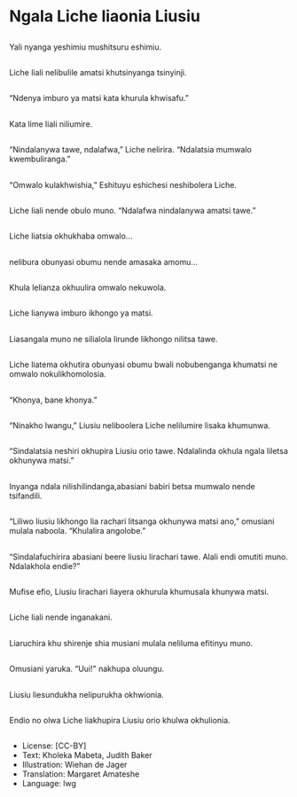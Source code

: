 # Ngala Liche liaonia Liusiu

##
Yali nyanga yeshimiu
mushitsuru eshimiu.

##
Liche liali nelibulile
amatsi khutsinyanga
tsinyinji.

##
“Ndenya imburo ya
matsi kata khurula
khwisafu.”

##
Kata lime liali niliumire.

##
“Nindalanywa tawe,
ndalafwa,” Liche
nelirira.
“Ndalatsia mumwalo
kwembuliranga.”

##
“Omwalo kulakhwishia,”
Eshituyu eshichesi
neshibolera Liche.

##
Liche liali nende obulo
muno.
“Ndalafwa nindalanywa
amatsi tawe.”

##
Liche liatsia okhukhaba
omwalo...

##
nelibura obunyasi
obumu nende amasaka
amomu...

##
Khula lelianza okhuulira
omwalo nekuwola.

##
Liche lianywa imburo
ikhongo ya matsi.

##
Liasangala muno ne
silialola lirunde likhongo
nilitsa tawe.

##
Liche liatema okhutira
obunyasi obumu bwali
nobubenganga
khumatsi ne omwalo
nokulikhomolosia.

##
“Khonya, bane khonya.”

##
“Ninakho lwangu,”
Liusiu neliboolera Liche
nelilumire lisaka
khumunwa.

##

##
“Sindalatsia neshiri
okhupira Liusiu orio
tawe.
Ndalalinda okhula ngala
liletsa okhunywa
matsi.”

##
Inyanga ndala
nilishilindanga,abasiani
babiri betsa mumwalo
nende tsifandili.

##
“Liliwo liusiu likhongo
lia rachari litsanga
okhunywa matsi ano,”
omusiani mulala
naboola.
“Khulalira angolobe.”

##

##
“Sindalafuchirira
abasiani beere liusiu
lirachari tawe.
Alali endi omutiti muno.
Ndalakhola endie?”

##
Mufise efio, Liusiu
lirachari liayera
okhurula khumusala
khunywa matsi.

##

##
Liche liali nende
inganakani.

##
Liaruchira khu shirenje
shia musiani mulala
neliluma efitinyu muno.

##
Omusiani yaruka.
“Uui!" nakhupa
oluungu.

##
Liusiu liesundukha
nelipurukha okhwionia.

##
Endio no olwa Liche
liakhupira Liusiu orio
khulwa okhulionia.

##
* License: [CC-BY]
* Text: Kholeka Mabeta, Judith Baker
* Illustration: Wiehan de Jager
* Translation: Margaret Amateshe
* Language: lwg
